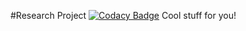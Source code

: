 #Research Project
[![Codacy Badge](https://api.codacy.com/project/badge/grade/53e960b3a21942cea876b0a9b21c81e8)](https://www.codacy.com/app/kari0003/ResearchProject)
Cool stuff for you!